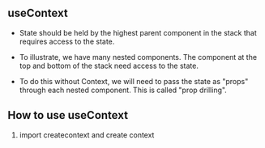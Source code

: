 ## useContext
- State should be held by the highest parent component in the stack that requires access to the state.

- To illustrate, we have many nested components. The component at the top and bottom of the stack need access to the state.

- To do this without Context, we will need to pass the state as "props" through each nested component. This is called "prop drilling".

## How to use useContext

1. import createcontext and create context
```javascript

```